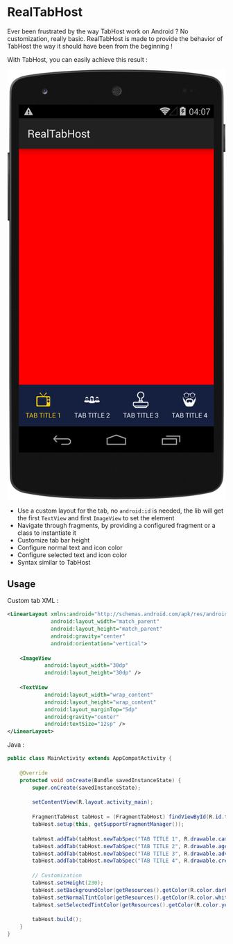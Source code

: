 RealTabHost
====

Ever been frustrated by the way TabHost work on Android ? No customization, really basic. RealTabHost is made to provide the behavior of TabHost the way it should have been from the beginning !

With TabHost, you can easily achieve this result :

![Image](./Screens/tabhost.png "TabHost")

- Use a custom layout for the tab, no `android:id` is needed, the lib will get the first `TextView` and first `ImageView` to set the element
- Navigate through fragments, by providing a configured fragment or a class to instantiate it
- Customize tab bar height
- Configure normal text and icon color
- Configure selected text and icon color
- Syntax similar to TabHost

## Usage

Custom tab XML :

```xml
<LinearLayout xmlns:android="http://schemas.android.com/apk/res/android"
              android:layout_width="match_parent"
              android:layout_height="match_parent"
              android:gravity="center"
              android:orientation="vertical">

    <ImageView
            android:layout_width="30dp"
            android:layout_height="30dp" />

    <TextView
            android:layout_width="wrap_content"
            android:layout_height="wrap_content"
            android:layout_marginTop="5dp"
            android:gravity="center"
            android:textSize="12sp" />
</LinearLayout>
```

Java :

```java
public class MainActivity extends AppCompatActivity {

    @Override
    protected void onCreate(Bundle savedInstanceState) {
        super.onCreate(savedInstanceState);

        setContentView(R.layout.activity_main);

        FragmentTabHost tabHost = (FragmentTabHost) findViewById(R.id.tabhost);
        tabHost.setup(this, getSupportFragmentManager());

        tabHost.addTab(tabHost.newTabSpec("TAB TITLE 1", R.drawable.campaign_logo, R.layout.custom_tab, MainFragment.newInstance(Color.RED)));
        tabHost.addTab(tabHost.newTabSpec("TAB TITLE 2", R.drawable.agency_logo, R.layout.custom_tab, MainFragment.newInstance(Color.GREEN)));
        tabHost.addTab(tabHost.newTabSpec("TAB TITLE 3", R.drawable.advertiser_logo, R.layout.custom_tab, MainFragment.newInstance(Color.BLUE)));
        tabHost.addTab(tabHost.newTabSpec("TAB TITLE 4", R.drawable.creative_logo, R.layout.custom_tab, MainFragment.newInstance(Color.GRAY)));

        // Customization
        tabHost.setHeight(230);
        tabHost.setBackgroundColor(getResources().getColor(R.color.darkblue));
        tabHost.setNormalTintColor(getResources().getColor(R.color.white));
        tabHost.setSelectedTintColor(getResources().getColor(R.color.yellow));

        tabHost.build();
    }
}
```